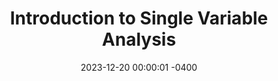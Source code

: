 ---
title: Introduction to Single Variable Analysis
class_code: MAT 215
semester_name: Fall 2023
semester_order: 2
order: 1
post_url: /posts/mat-215/
date: 2023-12-20 00:00:01 -0400
downloads:
  - label: MAT 215 Notes
    url: /downloads/MAT%20215%20Notes.pdf
texts:
  - title: Understanding Analysis
    author: Stephen Abbott
  - title: Principles of Mathematical Analysis
    author: Walter Rudin
  - title: Mathematical Analysis
    author: Tom Apostol
  - title: Real Mathematical Analysis
    author: Charles Pugh
---